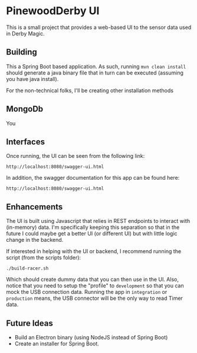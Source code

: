 # PinewoodDerby UI
This is a small project that provides a web-based UI to the sensor data used in Derby Magic.

## Building
This a Spring Boot based application. As such, running `mvn clean install` should generate a java binary
file that in turn can be executed (assuming you have java install).

For the non-technical folks, I'll be creating other installation methods

## MongoDb
You 

## Interfaces
Once running, the UI can be seen from the following link:

	http://localhost:8080/swagger-ui.html

In addition, the swagger documentation for this app can be found here:

	http://localhost:8080/swagger-ui.html

## Enhancements
The UI is built using Javascript that relies in REST endpoints to interact with (in-memory) data. I'm 
specifically keeping this separation so that in the future I could maybe get a better UI (or different UI) but with
little logic change in the backend. 

If interested in helping with the UI or backend, I recommend running the script (from the scripts folder):

	./build-racer.sh

Which should create dummy data that you can then use in the UI. Also, notice that you need to setup the "profile" to 
`development` so that you can mock the USB connection data. Running the app in `integration` or `production` means, 
the USB connector will be the only way to read Timer data.

## Future Ideas

* Build an Electron binary (using NodeJS instead of Spring Boot)
* Create an installer for Spring Boot.

